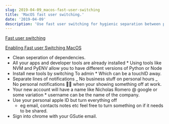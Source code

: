 ```yaml
---
slug: 2019-04-09_macos-fast-user-switching
title: 'MacOS fast user switching.'
date: '2019-04-09'
description: 'Use fast user switching for hygienic separation between personal and professional accounts on a single laptop.'
---
```


[Fast user switching](https://en.wikipedia.org/wiki/Fast_user_switching)

[Enabling Fast user Switching MacOS](https://www.howtogeek.com/339517/how-to-enable-fast-user-switching-in-macos/)

- Clean seperation of dependencies.
- All your apps and developer tools are already installed \* Using tools like NVM and PyENV allow you to have different versions of Python or Node
- Install new tools by switching To admin \* Which can be a touchID away.
- Separate lines of notifications
  _ No business stuff on personal hours
  _ No personal notifications 🍑🍆 when your showing something off at work.
- Your new account will have a name like Nicholas Romero @ google or some variation \* username can be the name of the company.
- Use your personal apple ID but turn everything off
  - eg email, contacts notes etc feel free to turn something on if it needs to be shared.
- Sign into chrome with your GSutie email.
